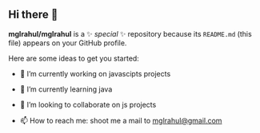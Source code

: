 ## Hi there 👋


**mglrahul/mglrahul** is a ✨ _special_ ✨ repository because its `README.md` (this file) appears on your GitHub profile.

Here are some ideas to get you started:

- 🔭 I’m currently working on javascipts projects
- 🌱 I’m currently learning java
- 👯 I’m looking to collaborate on js projects

- 📫 How to reach me: shoot me a mail to mglrahul@gmail.com
<!-- 
- 🤔 I’m looking for help with ...
- 💬 Ask me about ... 
- 😄 Pronouns: ...
- ⚡ Fun fact: ...
-->
